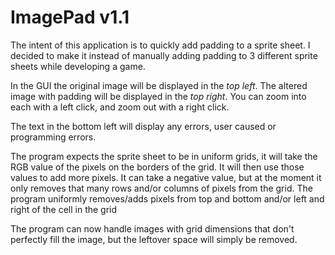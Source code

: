 # ImagePad v1.1

The intent of this application is to quickly add padding to a sprite sheet. I decided to make it instead of manually adding padding to 3 different sprite sheets while developing a game.

In the GUI the original image will be displayed in the *top left*. The altered image with padding will be displayed in the *top right*. You can zoom into each with a left click, and zoom out with a right click.

The text in the bottom left will display any errors, user caused or programming errors.

The program expects the sprite sheet to be in uniform grids, it will take the RGB value of the pixels on the borders of the grid. It will then use those values to add more pixels. It can take a negative value, but at the moment it only removes that many rows and/or columns of pixels from the grid. The program uniformly removes/adds pixels from top and bottom and/or left and right of the cell in the grid

The program can now handle images with grid dimensions that don't perfectly fill the image, but the leftover space will simply be removed.
